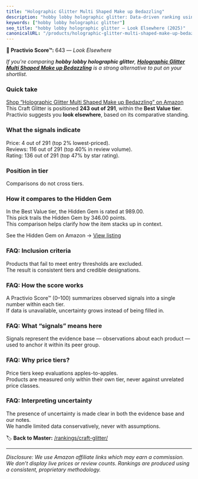 ```yaml
---
title: "Holographic Glitter Multi Shaped Make up Bedazzling"
description: "hobby lobby holographic glitter: Data-driven ranking using the Practivio Score™. Positioned by quality, value, demand, findability, momentum."
keywords: ["hobby lobby holographic glitter"]
seo_title: "hobby lobby holographic glitter — Look Elsewhere (2025)"
canonicalURL: "/products/holographic-glitter-multi-shaped-make-up-bedazzling-B0C1NVZLYG/"
---
```


**🚫 Practivio Score™:** 643 — _Look Elsewhere_


*If you're comparing **hobby lobby holographic glitter**, **[Holographic Glitter Multi Shaped Make up Bedazzling](https://www.amazon.com/dp/B0C1NVZLYG?tag=practivio-20)** is a strong alternative to put on your shortlist.*
### Quick take
[Shop “Holographic Glitter Multi Shaped Make up Bedazzling” on Amazon](https://www.amazon.com/dp/B0C1NVZLYG?tag=practivio-20)
This Craft Glitter is positioned **243 out of 291**, within the **Best Value tier**.  
Practivio suggests you **look elsewhere**, based on its comparative standing.

### What the signals indicate
Price: 4 out of 291 (top 2% lowest-priced).  
Reviews: 116 out of 291 (top 40% in review volume).  
Rating: 136 out of 291 (top 47% by star rating).  

### Position in tier
Comparisons do not cross tiers.

### How it compares to the Hidden Gem
In the Best Value tier, the Hidden Gem is rated at 989.00.  
This pick trails the Hidden Gem by 346.00 points.  
This comparison helps clarify how the item stacks up in context.  

See the Hidden Gem on Amazon → [View listing](https://www.amazon.com/dp/B09VFKGL92?tag=practivio-20)

### FAQ: Inclusion criteria
Products that fail to meet entry thresholds are excluded.  
The result is consistent tiers and credible designations.

### FAQ: How the score works
A Practivio Score™ (0–100) summarizes observed signals into a single number within each tier.  
If data is unavailable, uncertainty grows instead of being filled in.

### FAQ: What “signals” means here
Signals represent the evidence base — observations about each product — used to anchor it within its peer group.

### FAQ: Why price tiers?
Price tiers keep evaluations apples-to-apples.  
Products are measured only within their own tier, never against unrelated price classes.

### FAQ: Interpreting uncertainty
The presence of uncertainty is made clear in both the evidence base and our notes.  
We handle limited data conservatively, never with assumptions.


🏷️ **Back to Master:** [/rankings/craft-glitter/](/rankings/craft-glitter/)

---
_Disclosure: We use Amazon affiliate links which may earn a commission. We don’t display live prices or review counts. Rankings are produced using a consistent, proprietary methodology._
